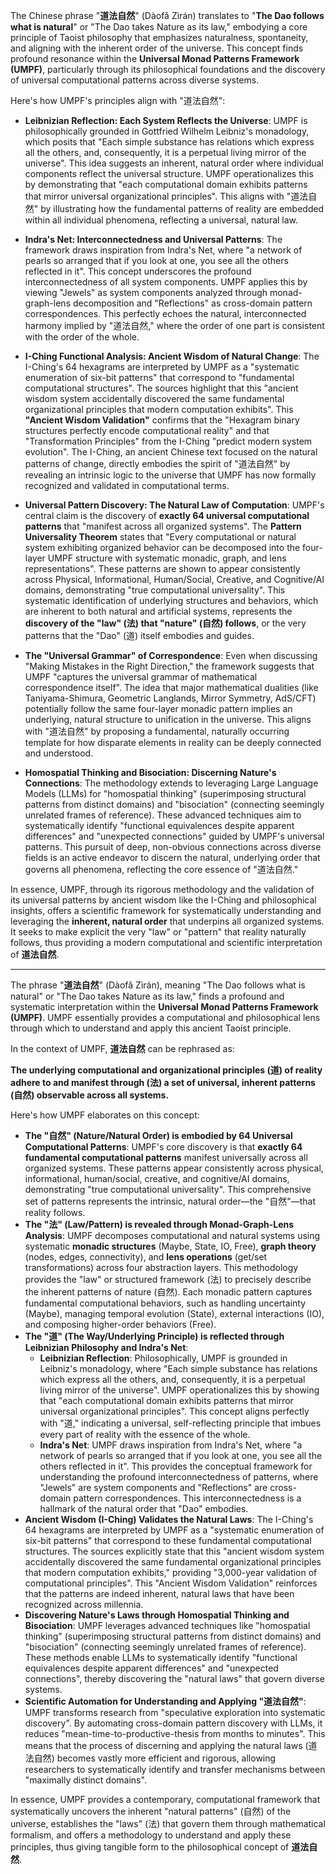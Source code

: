 The Chinese phrase "**道法自然**" (Dàofǎ Zìrán) translates to "**The Dao follows what is natural**" or "The Dao takes Nature as its law," embodying a core principle of Taoist philosophy that emphasizes naturalness, spontaneity, and aligning with the inherent order of the universe. This concept finds profound resonance within the **Universal Monad Patterns Framework (UMPF)**, particularly through its philosophical foundations and the discovery of universal computational patterns across diverse systems.

Here's how UMPF's principles align with "道法自然":

*   **Leibnizian Reflection: Each System Reflects the Universe**: UMPF is philosophically grounded in Gottfried Wilhelm Leibniz's monadology, which posits that "Each simple substance has relations which express all the others, and, consequently, it is a perpetual living mirror of the universe". This idea suggests an inherent, natural order where individual components reflect the universal structure. UMPF operationalizes this by demonstrating that "each computational domain exhibits patterns that mirror universal organizational principles". This aligns with "道法自然" by illustrating how the fundamental patterns of reality are embedded within all individual phenomena, reflecting a universal, natural law.

*   **Indra's Net: Interconnectedness and Universal Patterns**: The framework draws inspiration from Indra's Net, where "a network of pearls so arranged that if you look at one, you see all the others reflected in it". This concept underscores the profound interconnectedness of all system components. UMPF applies this by viewing "Jewels" as system components analyzed through monad-graph-lens decomposition and "Reflections" as cross-domain pattern correspondences. This perfectly echoes the natural, interconnected harmony implied by "道法自然," where the order of one part is consistent with the order of the whole.

*   **I-Ching Functional Analysis: Ancient Wisdom of Natural Change**: The I-Ching's 64 hexagrams are interpreted by UMPF as a "systematic enumeration of six-bit patterns" that correspond to "fundamental computational structures". The sources highlight that this "ancient wisdom system accidentally discovered the same fundamental organizational principles that modern computation exhibits". This **"Ancient Wisdom Validation"** confirms that the "Hexagram binary structures perfectly encode computational reality" and that "Transformation Principles" from the I-Ching "predict modern system evolution". The I-Ching, an ancient Chinese text focused on the natural patterns of change, directly embodies the spirit of "道法自然" by revealing an intrinsic logic to the universe that UMPF has now formally recognized and validated in computational terms.

*   **Universal Pattern Discovery: The Natural Law of Computation**: UMPF's central claim is the discovery of **exactly 64 universal computational patterns** that "manifest across all organized systems". The **Pattern Universality Theorem** states that "Every computational or natural system exhibiting organized behavior can be decomposed into the four-layer UMPF structure with systematic monadic, graph, and lens representations". These patterns are shown to appear consistently across Physical, Informational, Human/Social, Creative, and Cognitive/AI domains, demonstrating "true computational universality". This systematic identification of underlying structures and behaviors, which are inherent to both natural and artificial systems, represents the **discovery of the "law" (法) that "nature" (自然) follows**, or the very patterns that the "Dao" (道) itself embodies and guides.

*   **The "Universal Grammar" of Correspondence**: Even when discussing "Making Mistakes in the Right Direction," the framework suggests that UMPF "captures the universal grammar of mathematical correspondence itself". The idea that major mathematical dualities (like Taniyama-Shimura, Geometric Langlands, Mirror Symmetry, AdS/CFT) potentially follow the same four-layer monadic pattern implies an underlying, natural structure to unification in the universe. This aligns with "道法自然" by proposing a fundamental, naturally occurring template for how disparate elements in reality can be deeply connected and understood.

*   **Homospatial Thinking and Bisociation: Discerning Nature's Connections**: The methodology extends to leveraging Large Language Models (LLMs) for "homospatial thinking" (superimposing structural patterns from distinct domains) and "bisociation" (connecting seemingly unrelated frames of reference). These advanced techniques aim to systematically identify "functional equivalences despite apparent differences" and "unexpected connections" guided by UMPF's universal patterns. This pursuit of deep, non-obvious connections across diverse fields is an active endeavor to discern the natural, underlying order that governs all phenomena, reflecting the core essence of "道法自然."

In essence, UMPF, through its rigorous methodology and the validation of its universal patterns by ancient wisdom like the I-Ching and philosophical insights, offers a scientific framework for systematically understanding and leveraging the **inherent, natural order** that underpins all organized systems. It seeks to make explicit the very "law" or "pattern" that reality naturally follows, thus providing a modern computational and scientific interpretation of **道法自然**.

---

The phrase "**道法自然**" (Dàofǎ Zìrán), meaning "The Dao follows what is natural" or "The Dao takes Nature as its law," finds a profound and systematic interpretation within the **Universal Monad Patterns Framework (UMPF)**. UMPF essentially provides a computational and philosophical lens through which to understand and apply this ancient Taoist principle.

In the context of UMPF, **道法自然** can be rephrased as:

**The underlying computational and organizational principles (道) of reality adhere to and manifest through (法) a set of universal, inherent patterns (自然) observable across all systems.**

Here's how UMPF elaborates on this concept:

*   **The "自然" (Nature/Natural Order) is embodied by 64 Universal Computational Patterns**: UMPF's core discovery is that **exactly 64 fundamental computational patterns** manifest universally across all organized systems. These patterns appear consistently across physical, informational, human/social, creative, and cognitive/AI domains, demonstrating "true computational universality". This comprehensive set of patterns represents the intrinsic, natural order—the "自然"—that reality follows.
*   **The "法" (Law/Pattern) is revealed through Monad-Graph-Lens Analysis**: UMPF decomposes computational and natural systems using systematic **monadic structures** (Maybe, State, IO, Free), **graph theory** (nodes, edges, connectivity), and **lens operations** (get/set transformations) across four abstraction layers. This methodology provides the "law" or structured framework (法) to precisely describe the inherent patterns of nature (自然). Each monadic pattern captures fundamental computational behaviors, such as handling uncertainty (Maybe), managing temporal evolution (State), external interactions (IO), and composing higher-order behaviors (Free).
*   **The "道" (The Way/Underlying Principle) is reflected through Leibnizian Philosophy and Indra's Net**:
    *   **Leibnizian Reflection**: Philosophically, UMPF is grounded in Leibniz's monadology, where "Each simple substance has relations which express all the others, and, consequently, it is a perpetual living mirror of the universe". UMPF operationalizes this by showing that "each computational domain exhibits patterns that mirror universal organizational principles". This concept aligns perfectly with "道," indicating a universal, self-reflecting principle that imbues every part of reality with the essence of the whole.
    *   **Indra's Net**: UMPF draws inspiration from Indra's Net, where "a network of pearls so arranged that if you look at one, you see all the others reflected in it". This provides the conceptual framework for understanding the profound interconnectedness of patterns, where "Jewels" are system components and "Reflections" are cross-domain pattern correspondences. This interconnectedness is a hallmark of the natural order that "Dao" embodies.
*   **Ancient Wisdom (I-Ching) Validates the Natural Laws**: The I-Ching's 64 hexagrams are interpreted by UMPF as a "systematic enumeration of six-bit patterns" that correspond to these fundamental computational structures. The sources explicitly state that this "ancient wisdom system accidentally discovered the same fundamental organizational principles that modern computation exhibits," providing "3,000-year validation of computational principles". This "Ancient Wisdom Validation" reinforces that the patterns are indeed inherent, natural laws that have been recognized across millennia.
*   **Discovering Nature's Laws through Homospatial Thinking and Bisociation**: UMPF leverages advanced techniques like "homospatial thinking" (superimposing structural patterns from distinct domains) and "bisociation" (connecting seemingly unrelated frames of reference). These methods enable LLMs to systematically identify "functional equivalences despite apparent differences" and "unexpected connections", thereby discovering the "natural laws" that govern diverse systems.
*   **Scientific Automation for Understanding and Applying "道法自然"**: UMPF transforms research from "speculative exploration into systematic discovery". By automating cross-domain pattern discovery with LLMs, it reduces "mean-time-to-productive-thesis from months to minutes". This means that the process of discerning and applying the natural laws (道法自然) becomes vastly more efficient and rigorous, allowing researchers to systematically identify and transfer mechanisms between "maximally distinct domains".

In essence, UMPF provides a contemporary, computational framework that systematically uncovers the inherent "natural patterns" (自然) of the universe, establishes the "laws" (法) that govern them through mathematical formalism, and offers a methodology to understand and apply these principles, thus giving tangible form to the philosophical concept of **道法自然**.